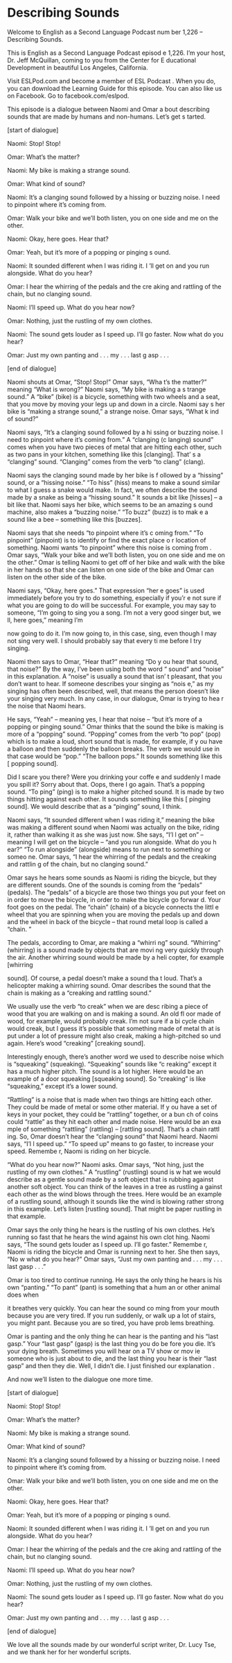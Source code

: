 # Describing Sounds

Welcome to English as a Second Language Podcast num ber 1,226 – Describing Sounds.

This is English as a Second Language Podcast episod e 1,226. I’m your host, Dr. Jeff McQuillan, coming to you from the Center for E ducational Development in beautiful Los Angeles, California.

Visit ESLPod.com and become a member of ESL Podcast . When you do, you can download the Learning Guide for this episode. You can also like us on Facebook. Go to facebook.com/eslpod.

This episode is a dialogue between Naomi and Omar a bout describing sounds that are made by humans and non-humans. Let’s get s tarted.

[start of dialogue]

Naomi: Stop! Stop!

Omar: What’s the matter?

Naomi: My bike is making a strange sound.

Omar: What kind of sound?

Naomi: It’s a clanging sound followed by a hissing or buzzing noise. I need to pinpoint where it’s coming from.

Omar: Walk your bike and we’ll both listen, you on one side and me on the other.

Naomi: Okay, here goes. Hear that?

Omar: Yeah, but it’s more of a popping or pinging s ound.

Naomi: It sounded different when I was riding it. I ’ll get on and you run alongside. What do you hear?

Omar: I hear the whirring of the pedals and the cre aking and rattling of the chain, but no clanging sound.

Naomi: I’ll speed up. What do you hear now?

 Omar: Nothing, just the rustling of my own clothes.

Naomi: The sound gets louder as I speed up. I’ll go  faster. Now what do you hear?

Omar: Just my own panting and . . . my . . . last g asp . . .

[end of dialogue]

Naomi shouts at Omar, “Stop! Stop!” Omar says, “Wha t’s the matter?” meaning “What is wrong?” Naomi says, “My bike is making a s trange sound.” A “bike” (bike) is a bicycle, something with two wheels and a seat, that you move by moving your legs up and down in a circle. Naomi say s her bike is “making a strange sound,” a strange noise. Omar says, “What k ind of sound?”

Naomi says, “It’s a clanging sound followed by a hi ssing or buzzing noise. I need to pinpoint where it’s coming from.” A “clanging (c langing) sound” comes when you have two pieces of metal that are hitting each other, such as two pans in your kitchen, something like this [clanging]. That’ s a “clanging” sound. “Clanging” comes from the verb “to clang” (clang).

Naomi says the clanging sound made by her bike is f ollowed by a “hissing” sound, or a “hissing noise.” “To hiss” (hiss) means  to make a sound similar to what I guess a snake would make. In fact, we often describe the sound made by a snake as being a “hissing sound.” It sounds a bit  like [hisses] – a bit like that. Naomi says her bike, which seems to be an amazing s ound machine, also makes a “buzzing noise.” “To buzz” (buzz) is to mak e a sound like a bee – something like this [buzzes].

Naomi says that she needs “to pinpoint where it’s c oming from.” “To pinpoint” (pinpoint) is to identify or find the exact place o r location of something. Naomi wants “to pinpoint” where this noise is coming from . Omar says, “Walk your bike and we’ll both listen, you on one side and me on the other.” Omar is telling Naomi to get off of her bike and walk with the bike  in her hands so that she can listen on one side of the bike and Omar can listen on the other side of the bike.

Naomi says, “Okay, here goes.” That expression “her e goes” is used immediately before you try to do something, especially if you’r e not sure if what you are going to do will be successful. For example, you may say to someone, “I’m going to sing you a song. I’m not a very good singer but, we ll, here goes,” meaning I’m

now going to do it. I’m now going to, in this case,  sing, even though I may not sing very well. I should probably say that every ti me before I try singing.

Naomi then says to Omar, “Hear that?” meaning “Do y ou hear that sound, that noise?” By the way, I’ve been using both the word “ sound” and “noise” in this explanation. A “noise” is usually a sound that isn’ t pleasant, that you don’t want to hear. If someone describes your singing as “nois e,” as my singing has often been described, well, that means the person doesn’t  like your singing very much. In any case, in our dialogue, Omar is trying to hea r the noise that Naomi hears.

He says, “Yeah” – meaning yes, I hear that noise – “but it’s more of a popping or pinging sound.” Omar thinks that the sound the bike  is making is more of a “popping” sound. “Popping” comes from the verb “to pop” (pop) which is to make a loud, short sound that is made, for example, if y ou have a balloon and then suddenly the balloon breaks. The verb we would use in that case would be “pop.” “The balloon pops.” It sounds something like this [ popping sound].

Did I scare you there? Were you drinking your coffe e and suddenly I made you spill it? Sorry about that. Oops, there I go again.  That’s a popping sound. “To ping” (ping) is to make a higher pitched sound. It is made by two things hitting against each other. It sounds something like this [ pinging sound]. We would describe that as a “pinging” sound, I think.

Naomi says, “It sounded different when I was riding  it,” meaning the bike was making a different sound when Naomi was actually on  the bike, riding it, rather than walking it as she was just now. She says, “I’l l get on” – meaning I will get on the bicycle – “and you run alongside. What do you h ear?” “To run alongside” (alongside) means to run next to something or someo ne. Omar says, “I hear the whirring of the pedals and the creaking and rattlin g of the chain, but no clanging sound.”

Omar says he hears some sounds as Naomi is riding the bicycle, but they are different sounds. One of the sounds is coming from the “pedals” (pedals). The “pedals” of a bicycle are those two things you put your feet on in order to move the bicycle, in order to make the bicycle go forwar d. Your foot goes on the pedal. The “chain” (chain) of a bicycle connects the littl e wheel that you are spinning when you are moving the pedals up and down and the wheel in back of the bicycle – that round metal loop is called a “chain. ”

The pedals, according to Omar, are making a “whirri ng” sound. “Whirring” (whirring) is a sound made by objects that are movi ng very quickly through the air. Another whirring sound would be made by a heli copter, for example [whirring

sound]. Of course, a pedal doesn’t make a sound tha t loud. That’s a helicopter making a whirring sound. Omar describes the sound that the chain is making as a “creaking and rattling sound.”

We usually use the verb “to creak” when we are desc ribing a piece of wood that you are walking on and is making a sound. An old fl oor made of wood, for example, would probably creak. I’m not sure if a bi cycle chain would creak, but I guess it’s possible that something made of metal th at is put under a lot of pressure might also creak, making a high-pitched so und again. Here’s wood “creaking” [creaking sound].

Interestingly enough, there’s another word we used to describe noise which is “squeaking” (squeaking). “Squeaking” sounds like “c reaking” except it has a much higher pitch. The sound is a lot higher. Here would be an example of a door squeaking [squeaking sound]. So “creaking” is like “squeaking,” except it’s a lower sound.

“Rattling” is a noise that is made when two things are hitting each other. They could be made of metal or some other material. If y ou have a set of keys in your pocket, they could be “rattling” together, or a bun ch of coins could “rattle” as they hit each other and made noise. Here would be an exa mple of something “rattling” (rattling) – [rattling sound]. That’s a chain rattl ing. So, Omar doesn’t hear the “clanging sound” that Naomi heard. Naomi says, “I’l l speed up.” “To speed up” means to go faster, to increase your speed. Remembe r, Naomi is riding on her bicycle.

“What do you hear now?” Naomi asks. Omar says, “Not hing, just the rustling of my own clothes.” A “rustling” (rustling) sound is w hat we would describe as a gentle sound made by a soft object that is rubbing against another soft object. You can think of the leaves in a tree as rustling a gainst each other as the wind blows through the trees. Here would be an example of a rustling sound, although it sounds like the wind is blowing rather strong in  this example. Let’s listen [rustling sound]. That might be paper rustling in that example.

Omar says the only thing he hears is the rustling of his own clothes. He’s running so fast that he hears the wind against his own clot hing. Naomi says, “The sound gets louder as I speed up. I’ll go faster.” Remembe r, Naomi is riding the bicycle and Omar is running next to her. She then says, “No w what do you hear?” Omar says, “Just my own panting and . . . my . . . last gasp . . .”

Omar is too tired to continue running. He says the only thing he hears is his own “panting.” “To pant” (pant) is something that a hum an or other animal does when

it breathes very quickly. You can hear the sound co ming from your mouth because you are very tired. If you run suddenly, or  walk up a lot of stairs, you might pant. Because you are so tired, you have prob lems breathing.

Omar is panting and the only thing he can hear is the panting and his “last gasp.” Your “last gasp” (gasp) is the last thing you do be fore you die. It’s your dying breath. Sometimes you will hear on a TV show or mov ie someone who is just about to die, and the last thing you hear is their “last gasp” and then they die. Well, I didn’t die. I just finished our explanation .

And now we’ll listen to the dialogue one more time.

[start of dialogue]

Naomi: Stop! Stop!

Omar: What’s the matter?

Naomi: My bike is making a strange sound.

Omar: What kind of sound?

Naomi: It’s a clanging sound followed by a hissing or buzzing noise. I need to pinpoint where it’s coming from.

Omar: Walk your bike and we’ll both listen, you on one side and me on the other.

Naomi: Okay, here goes. Hear that?

Omar: Yeah, but it’s more of a popping or pinging s ound.

Naomi: It sounded different when I was riding it. I ’ll get on and you run alongside. What do you hear?

Omar: I hear the whirring of the pedals and the cre aking and rattling of the chain, but no clanging sound.

Naomi: I’ll speed up. What do you hear now?

Omar: Nothing, just the rustling of my own clothes.

 Naomi: The sound gets louder as I speed up. I’ll go  faster. Now what do you hear?

Omar: Just my own panting and . . . my . . . last g asp . . .

[end of dialogue]

We love all the sounds made by our wonderful script writer, Dr. Lucy Tse, and we thank her for her wonderful scripts.



